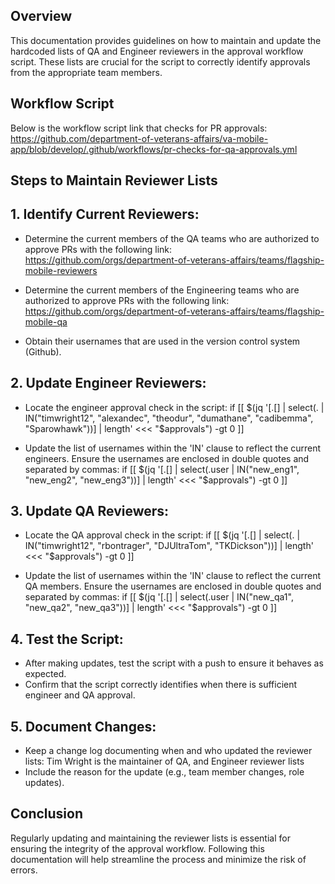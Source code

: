 ## Overview
This documentation provides guidelines on how to maintain and update the hardcoded lists of QA and Engineer reviewers in the approval workflow script. These lists are crucial for the script to correctly identify approvals from the appropriate team members.

## Workflow Script
Below is the workflow script link that checks for PR approvals: 
https://github.com/department-of-veterans-affairs/va-mobile-app/blob/develop/.github/workflows/pr-checks-for-qa-approvals.yml
## Steps to Maintain Reviewer Lists

## 1. Identify Current Reviewers:
- Determine the current members of the QA teams who are authorized to approve PRs with the following link: https://github.com/orgs/department-of-veterans-affairs/teams/flagship-mobile-reviewers

- Determine the current members of the Engineering teams who are authorized to approve PRs with the following link: https://github.com/orgs/department-of-veterans-affairs/teams/flagship-mobile-qa

- Obtain their usernames that are used in the version control system (Github).


## 2. Update Engineer Reviewers:
- Locate the engineer approval check in the script:
if [[ $(jq '[.[] | select(. | IN("timwright12", "alexandec", "theodur", "dumathane", "cadibemma", "Sparowhawk"))] | length' <<< "$approvals") -gt 0 ]]

- Update the list of usernames within the 'IN' clause to reflect the current engineers. Ensure the usernames are enclosed in double quotes and separated by commas:
if [[ $(jq '[.[] | select(.user | IN("new_eng1", "new_eng2", "new_eng3"))] | length' <<< "$approvals") -gt 0 ]]


## 3. Update QA Reviewers:
- Locate the QA approval check in the script:
if [[ $(jq '[.[] | select(. | IN("timwright12", "rbontrager", "DJUltraTom", "TKDickson"))] | length' <<< "$approvals") -gt 0 ]]

- Update the list of usernames within the 'IN' clause to reflect the current QA members. Ensure the usernames are enclosed in double quotes and separated by commas:
if [[ $(jq '[.[] | select(.user | IN("new_qa1", "new_qa2", "new_qa3"))] | length' <<< "$approvals") -gt 0 ]]


## 4. Test the Script:
- After making updates, test the script with a push to ensure it behaves as expected.
- Confirm that the script correctly identifies when there is sufficient engineer and QA approval.

## 5. Document Changes:
- Keep a change log documenting when and who updated the reviewer lists: Tim Wright is the maintainer of QA, and Engineer reviewer lists
- Include the reason for the update (e.g., team member changes, role updates).

## Conclusion
Regularly updating and maintaining the reviewer lists is essential for ensuring the integrity of the approval workflow. Following this documentation will help streamline the process and minimize the risk of errors.

